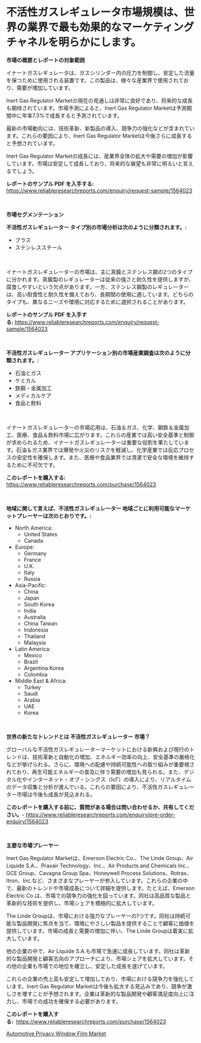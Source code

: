<p><h1>不活性ガスレギュレータ市場規模は、世界の業界で最も効果的なマーケティングチャネルを明らかにします。</h1></p><p><strong>市場の概要とレポートの対象範囲</strong></p>
<p><p>イナートガスレギュレータは、ガスシリンダー内の圧力を制御し、安定した流量を保つために使用される装置です。この製品は、様々な産業界で使用されており、需要が増加しています。</p><p>Inert Gas Regulator Marketの現在の見通しは非常に良好であり、将来的な成長も期待されています。市場予測によると、Inert Gas Regulator Marketは予測期間中に年率7.3%で成長すると予測されています。</p><p>最新の市場動向には、技術革新、新製品の導入、競争力の強化などが含まれています。これらの要因により、Inert Gas Regulator Marketは今後さらに成長すると予想されています。</p><p>Inert Gas Regulator Marketの成長には、産業界全体の拡大や需要の増加が影響しています。市場は安定して成長しており、将来的な展望も非常に明るいと言えるでしょう。</p></p>
<p><strong>レポートのサンプル PDF を入手する:</strong> <a href="https://www.reliableresearchreports.com/enquiry/request-sample/1564023">https://www.reliableresearchreports.com/enquiry/request-sample/1564023</a></p>
<p>&nbsp;</p>
<p><strong>市場セグメンテーション</strong></p>
<p><strong>不活性ガスレギュレーター タイプ別の市場分析は次のように分類されます。:</strong></p>
<p><ul><li>ブラス</li><li>ステンレススチール</li></ul></p>
<p>&nbsp;</p>
<p><p>イナートガスレギュレーターの市場は、主に真鍮とステンレス鋼の2つのタイプに分かれます。真鍮製のレギュレーターは従来の強さと耐久性を提供しますが、腐食しやすいという欠点があります。一方、ステンレス鋼製のレギュレーターは、高い耐食性と耐久性を備えており、長期間の使用に適しています。どちらのタイプも、異なるニーズや環境に対応するために選択されることがあります。</p></p>
<p><strong>レポートのサンプル PDF を入手する:</strong>&nbsp;<a href="https://www.reliableresearchreports.com/enquiry/request-sample/1564023">https://www.reliableresearchreports.com/enquiry/request-sample/1564023</a></p>
<p>&nbsp;</p>
<p><strong> 不活性ガスレギュレーター アプリケーション別の市場産業調査は次のように分類されます。:</strong></p>
<p><ul><li>石油とガス</li><li>ケミカル</li><li>鉄鋼・金属加工</li><li>メディカルケア</li><li>食品と飲料</li></ul></p>
<p>&nbsp;</p>
<p><p>イナートガスレギュレーターの市場応用は、石油＆ガス、化学、鋼鉄＆金属加工、医療、食品＆飲料市場に広がります。これらの産業では高い安全基準と制御が求められるため、イナートガスレギュレーターは重要な役割を果たしています。石油＆ガス業界では爆発や火災のリスクを軽減し、化学産業では反応プロセスの安定性を確保します。また、医療や食品業界では清潔で安全な環境を維持するために不可欠です。</p></p>
<p><strong>このレポートを購入する:</strong>&nbsp; <a href="https://www.reliableresearchreports.com/purchase/1564023">https://www.reliableresearchreports.com/purchase/1564023</a></p>
<p>&nbsp;</p>
<p><strong>地域に関して言えば、不活性ガスレギュレーター 地域ごとに利用可能なマーケットプレーヤーは次のとおりです。:</strong></p>
<p><ul>
    <li>
        North America:
        <ul>
            <li>United States</li>
            <li>Canada</li>
        </ul>
    </li>
    <li>
        Europe:
        <ul>
            <li>Germany</li>
            <li>France</li>
            <li>U.K.</li>
            <li>Italy</li>
            <li>Russia</li>
        </ul>
    </li>
    <li>
        Asia-Pacific:
        <ul>
            <li>China</li>
            <li>Japan</li>
            <li>South Korea</li>
            <li>India</li>
            <li>Australia</li>
            <li>China Taiwan</li>
            <li>Indonesia</li>
            <li>Thailand</li>
            <li>Malaysia</li>
        </ul>
    </li>
    <li>
        Latin America:
        <ul>
            <li>Mexico</li>
            <li>Brazil</li>
            <li>Argentina Korea</li>
            <li>Colombia</li>
        </ul>
    </li>
    <li>
        Middle East & Africa:
        <ul>
            <li>Turkey</li>
            <li>Saudi</li>
            <li>Arabia</li>
            <li>UAE</li>
            <li>Korea</li>
        </ul>
    </li>
    </ul></p>
<p>&nbsp;</p>
<p><strong>世界の新たなトレンドとは 不活性ガスレギュレーター 市場？</strong></p>
<p><p>グローバルな不活性ガスレギュレーターマーケットにおける新興および現行のトレンドは、技術革新と自動化の増加、エネルギー効率の向上、安全基準の厳格化などが挙げられる。さらに、環境への配慮や持続可能性への取り組みが重要視されており、再生可能エネルギーの普及に伴う需要の増加も見られる。また、デジタル化やインターネット・オブ・シングス（IoT）の導入により、リアルタイムのデータ収集と分析が進んでいる。これらの要因により、不活性ガスレギュレーター市場は今後も成長が見込まれる。</p></p>
<p><strong>このレポートを購入する前に、質問がある場合は問い合わせるか、共有してください。</strong>- <a href="https://www.reliableresearchreports.com/enquiry/pre-order-enquiry/1564023">https://www.reliableresearchreports.com/enquiry/pre-order-enquiry/1564023</a></p>
<p>&nbsp;</p>
<p><strong>主要な市場プレーヤー</strong></p>
<p><p>Inert Gas Regulator Marketは、Emerson Electric Co.、The Linde Group、Air Liquide S.A.、Praxair Technology、Inc.、Air Products and Chemicals Inc.、GCE Group、Cavagna Group Spa、Honeywell Process Solutions、Rotrax、Itron、Inc.など、さまざまなプレーヤーが参入しています。これらの企業の中で、最新のトレンドや市場成長について詳細を提供します。たとえば、Emerson Electric Co.は、市場での競争力の強化を図っています。同社は高品質な製品と革新的な技術を提供し、市場シェアを積極的に拡大しています。</p><p>The Linde Groupは、市場における強力なプレーヤーの1つです。同社は持続可能な製品開発に焦点を当て、環境にやさしい製品を提供することで顧客に価値を提供しています。市場の成長と需要の増加に伴い、The Linde Groupは着実に拡大しています。</p><p>他の企業の中で、Air Liquide S.A.も市場で急速に成長しています。同社は革新的な製品開発と顧客志向のアプローチにより、市場シェアを拡大しています。その他の企業も市場での地位を確立し、安定した成長を遂げています。</p><p>これらの企業の売上高も安定して増加しており、市場における競争力を強化しています。Inert Gas Regulator Marketは今後も拡大する見込みであり、競争が激しさを増すことが予想されます。企業は革新的な製品開発や顧客満足度向上に注力し、市場での成功を確保する必要があります。</p></p>
<p><strong>このレポートを購入する:</strong>&nbsp;&nbsp;<a href="https://www.reliableresearchreports.com/purchase/1564023">https://www.reliableresearchreports.com/purchase/1564023</a></p>
<p><p><a href="https://sulfuric-clavicle-d39.notion.site/Automotive-Privacy-Window-Film-Market-Research-Report-Reveals-The-Latest-Trends-And-Opportunities-of-6c23f015b5934fc68a72ce8113736ff3">Automotive Privacy Window Film Market</a></p></p>